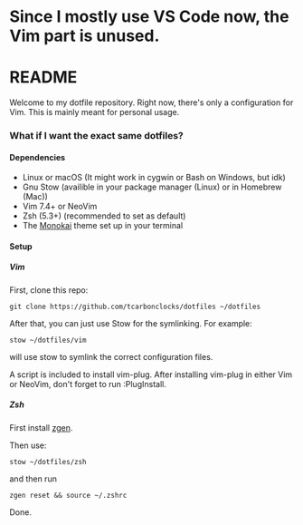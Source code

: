 # Since I mostly use VS Code now, the Vim part is unused. #

# README #

Welcome to my dotfile repository. Right now, there's only a configuration for Vim.
This is mainly meant for personal usage.

### What if I want the exact same dotfiles? ###

#### Dependencies ####
- Linux or macOS (It might work in cygwin or Bash on Windows, but idk)
- Gnu Stow (availible in your package manager (Linux) or in Homebrew (Mac))
- Vim 7.4+ or NeoVim
- Zsh (5.3+) (recommended to set as default)
- The [Monokai](http://monokai.tommodore.net/) theme set up in your terminal
 
#### Setup ####
##### Vim #####
First, clone this repo:

    git clone https://github.com/tcarbonclocks/dotfiles ~/dotfiles
    
After that, you can just use Stow for the symlinking. For example:

    stow ~/dotfiles/vim

will use stow to symlink the correct configuration files.

A script is included to install vim-plug. After installing vim-plug in either Vim or NeoVim, don't forget to run :PlugInstall.
##### Zsh #####
First install [zgen](https://github.com/tarjoilija/zgen).

Then use:

    stow ~/dotfiles/zsh

and then run

    zgen reset && source ~/.zshrc

Done.

